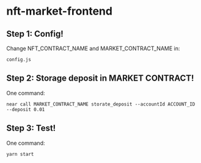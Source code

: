 nft-market-frontend
==================
Step 1: Config!
---------------

Change NFT_CONTRACT_NAME and MARKET_CONTRACT_NAME in:

    config.js

Step 2: Storage deposit in MARKET CONTRACT!
---------------

One command:

    near call MARKET_CONTRACT_NAME storate_deposit --accountId ACCOUNT_ID --deposit 0.01

Step 3: Test!
---------------

One command:

    yarn start
